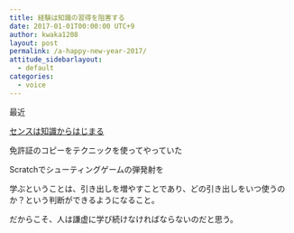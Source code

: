 ```yaml
---
title: 経験は知識の習得を阻害する
date: 2017-01-01T00:00:00 UTC+9
author: kwaka1208
layout: post
permalink: /a-happy-new-year-2017/
attitude_sidebarlayout:
  - default
categories:
  - voice
---
```

最近

[センスは知識からはじまる](http://amzn.asia/eIukVqG)



免許証のコピーをテクニックを使ってやっていた


Scratchでシューティングゲームの弾発射を



学ぶということは、引き出しを増やすことであり、どの引き出しをいつ使うのか？という判断ができるようになること。



だからこそ、人は謙虚に学び続けなければならないのだと思う。